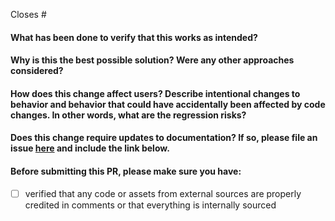 Closes #

<!-- Please branch off and target the next branch unless you are only changing documentation like the readme. The master branch is a stable branch deployed in production. -->

#### What has been done to verify that this works as intended?

#### Why is this the best possible solution? Were any other approaches considered?

#### How does this change affect users? Describe intentional changes to behavior and behavior that could have accidentally been affected by code changes. In other words, what are the regression risks?

#### Does this change require updates to documentation? If so, please file an issue [here](https://github.com/getodk/docs/issues/new) and include the link below.

#### Before submitting this PR, please make sure you have:

- [ ] verified that any code or assets from external sources are properly credited in comments or that everything is internally sourced